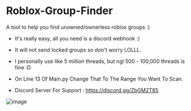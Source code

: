 # Roblox-Group-Finder
A tool to help you find unowned/ownerless roblox groups :)


- It's really easy, all you need is a discord webhook :)


- It will not send locked groups so don't worry LOLLL.


- I personally use like 5 million threads, but ngl 500 - 100,000 threads is fine :D


- On Line 13 Of Main.py Change That To The Range You Want To Scan.



- Discord Server For Support : https://discord.gg/ZbGM2T85


![image](https://user-images.githubusercontent.com/71937946/126581208-a7f5a013-7869-4b28-8ba6-c81f1d9e5405.png)
